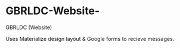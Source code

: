 # GBRLDC-Website-
GBRLDC (Website)

Uses Materialize design layout & Google forms to recieve messages.
